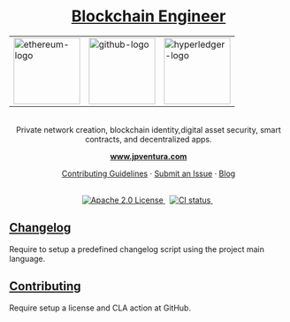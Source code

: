 <h1 align="center"><a href="https://www.udacity.com/course/nd1309">Blockchain Engineer</a></h1>


<table align="center" border="0" cellpadding="0" cellspacing="0">
 <tr>
  <td><img src="https://avatars.githubusercontent.com/u/6250754" alt="ethereum-logo" width="120px" height="120px"/></td>
  <td><img src="https://raw.githubusercontent.com/ethereum/solidity-portal/master/images/logo.svg" alt="github-logo" width="120px" height="120px"/></td>
  <td><img src="https://avatars.githubusercontent.com/u/7657900?s=600&v=1" alt="hyperledger-logo" width="120px" height="120px"/></td>
 </tr>
</table>

<p align="center">
 <br>
 Private network creation, blockchain identity,digital asset security, smart contracts, and decentralized apps.

 </p>

<p align="center">
  <a href="https://www.jpventura.com"><strong>www.jpventura.com</strong></a>
  <br>
</p>

<p align="center">
  <a href="CONTRIBUTING.md">Contributing Guidelines</a>
  ·
  <a href="https://github.com/jpventura/template/issues">Submit an Issue</a>
  ·
  <a href="https://blog.jpventura.com/">Blog</a>
  <br>
  <br>
</p>

<p align="center">
  <a href="https://www.npmjs.com/@angular/core">
    <img src="https://img.shields.io/badge/License-Apache%202.0-blue.svg" alt="Apache 2.0 License" />
  </a>&nbsp;
  <a href="https://circleci.com/gh/jpventura/workflows/template/tree/master">
    <img src="https://img.shields.io/circleci/build/github/jpventura/template/master.svg?logo=circleci&logoColor=fff&label=CircleCI" alt="CI status" />
  </a>&nbsp;
</p>

## [Changelog](docs/CHANGELOG.md)
Require to setup a predefined changelog script using the project main language.

## [Contributing](docs/CONTRIBUTING.md)
Require setup a license and CLA action at GitHub.
